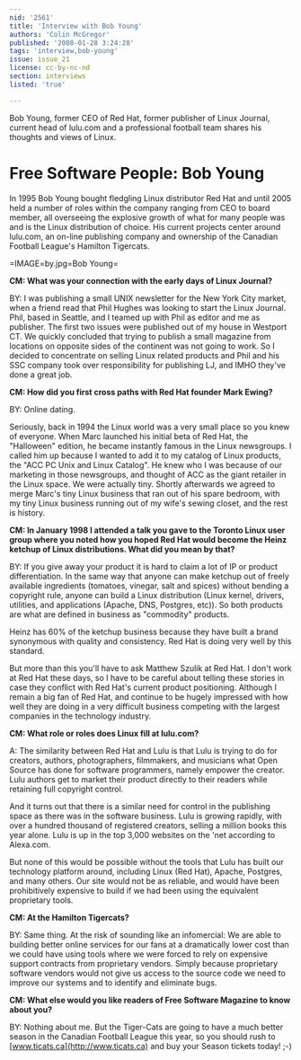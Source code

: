 ```yaml
---
nid: '2561'
title: 'Interview with Bob Young'
authors: 'Colin McGregor'
published: '2008-01-28 3:24:28'
tags: 'interview,bob-young'
issue: issue_21
license: cc-by-nc-nd
section: interviews
listed: 'true'

---
```

Bob Young, former CEO of Red Hat, former publisher of Linux Journal, current head of lulu.com and a professional football team shares his thoughts and views of Linux.

<!--break-->

# Free Software People: Bob Young

In 1995 Bob Young bought fledgling Linux distributor Red Hat and until 2005 held a number of roles within the company ranging from CEO to board member, all overseeing  the explosive growth of what for many people was and is the Linux distribution of choice. His current projects center around lulu.com, an on-line publishing company and ownership of the Canadian Football League's Hamilton Tigercats.

=IMAGE=by.jpg=Bob Young=

**CM: What was your connection with the early days of Linux Journal?**

BY: I was publishing a small UNIX newsletter for the New York City market, when a friend read that Phil Hughes was looking to start the Linux Journal. Phil, based in Seattle, and I teamed up with Phil as editor and me as publisher. The first two issues were published out of my house in Westport CT. We quickly concluded that trying to publish a small magazine from locations on opposite sides of the continent was not going to work. So I decided to concentrate on selling Linux related products and Phil and his SSC company took over responsibility for publishing LJ, and IMHO they've done a great job.

**CM: How did you first cross paths with Red Hat founder Mark Ewing?**

BY: Online dating.

Seriously, back in 1994 the Linux world was a very small place so you knew of everyone. When Marc launched his initial beta of Red Hat, the "Halloween" edition, he became instantly famous in the Linux newsgroups. I called him up because I wanted to add it to my catalog of Linux products, the "ACC PC Unix and Linux Catalog". He knew who I was because of our marketing in those newsgroups, and thought of ACC as the giant retailer in the Linux space. We were actually tiny. Shortly afterwards we agreed to merge Marc's tiny Linux business that ran out of his spare bedroom, with my tiny Linux business running out of my wife's sewing closet, and the rest is history.

**CM: In January 1998 I attended a talk you gave to the Toronto Linux user group where you noted how you hoped Red Hat would become the Heinz ketchup of Linux distributions. What did you mean by that?**

BY: If you give away your product it is hard to claim a lot of IP or product differentiation. In the same way that anyone can make ketchup out of freely available ingredients (tomatoes, vinegar, salt and spices) without bending a copyright rule, anyone can build a Linux distribution (Linux kernel, drivers, utilities, and applications (Apache, DNS, Postgres, etc)). So both products are what are defined in business as "commodity" products.

Heinz has 60% of the ketchup business because they have built a brand synonymous with quality and consistency. Red Hat is doing very well by this standard.

But more than this you'll have to ask Matthew Szulik at Red Hat. I don't work at Red Hat these days, so I have to be careful about telling these stories in case they conflict with Red Hat's current product positioning. Although I remain a big fan of Red Hat, and continue to be hugely impressed with how well they are doing in a very difficult business competing with the largest companies in the technology industry.

**CM: What role or roles does Linux fill at lulu.com?**

A: The similarity between Red Hat and Lulu is that Lulu is trying to do for creators, authors, photographers, filmmakers, and musicians what Open Source has done for software programmers, namely empower the creator. Lulu authors get to market their product directly to their readers while retaining full copyright control.

And it turns out that there is a similar need for control in the publishing space as there was in the software business. Lulu is growing rapidly, with over a hundred thousand of registered creators, selling a million books this year alone. Lulu is up in the top 3,000 websites on the 'net according to Alexa.com.

But none of this would be possible without the tools that Lulu has built our technology platform around, including Linux (Red Hat), Apache, Postgres, and many others. Our site would not be as reliable, and would have been prohibitively expensive to build if we had been using the equivalent proprietary tools.

**CM: At the Hamilton Tigercats?**

BY: Same thing. At the risk of sounding like an infomercial: We are able to building better online services for our fans at a dramatically lower cost than we could have using tools where we were forced to rely on expensive support contracts from proprietary vendors. Simply because proprietary software vendors would not give us access to the source code we need to improve our systems and to identify and eliminate bugs.

**CM: What else would you like readers of Free Software Magazine to know about you?**

BY: Nothing about me.  But the Tiger-Cats are going to have a much better season in the Canadian Football League this year, so you should rush to [www.ticats.ca](http://www.ticats.ca) and buy your Season tickets today! ;-)